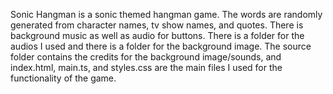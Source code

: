 Sonic Hangman is a sonic themed hangman game. The words are randomly generated from character names, tv show names, and quotes. There is background music as well as audio for buttons. There is a folder for the audios I used and there is a folder for the background image. The source folder contains the credits for the background image/sounds, and index.html, main.ts, and styles.css are the main files I used for the functionality of the game.

